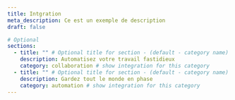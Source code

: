 ```yaml
---
title: Intgration
meta_description: Ce est un exemple de description
draft: false

# Optional
sections:
  - title: "" # Optional title for section - (default - category name)
    description: Automatisez votre travail fastidieux
    category: collaboration # show integration for this category
  - title: "" # Optional title for section - (default - category name)
    description: Gardez tout le monde en phase
    category: automation # show integration for this category
---
```

